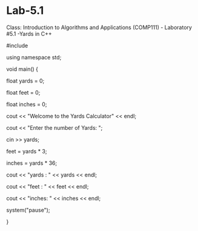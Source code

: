 # Lab-5.1
Class: Introduction to Algorithms and Applications (COMP111) - Laboratory #5.1 -Yards in C++

#include <iostream>

using namespace std;

void main() {
 
 float yards = 0; 
 
 float feet = 0; 
 
 float inches = 0;
 
 cout << "Welcome to the Yards Calculator" << endl;
 
 cout << "Enter the number of Yards: ";
 
 cin >> yards;
 
 feet = yards * 3;
 
 inches = yards * 36;
 
 cout << "yards : " << yards << endl;
 
 cout << "feet : " << feet << endl;
 
 cout << "inches: " << inches << endl;
 
 system("pause"); 

}
